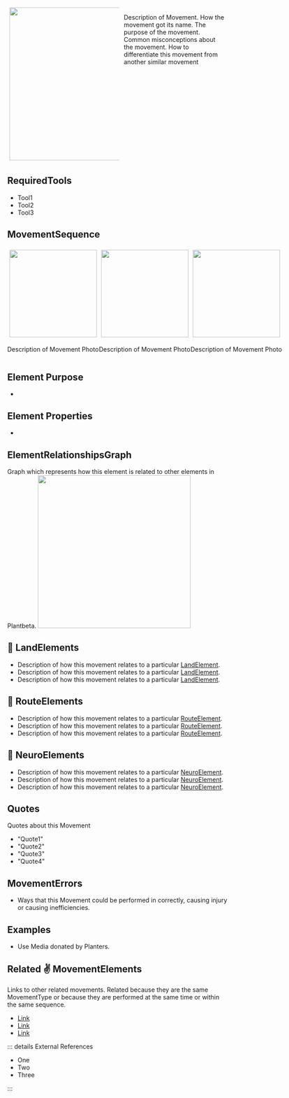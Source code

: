 
<div style="display: flex; width: %100; margin-top: 50px;">
    <div style="margin: 5px; width: 50%">
        <img height="350" width="350" src="/MovementPhoto.png"/>
    </div>
    <div style="margin: 5px; width: 50%">
        <p >Description of Movement. How the movement got its name. The purpose of the movement. Common misconceptions about the movement. How to differentiate this movement from another similar movement</p>
    </div>
</div>

## RequiredTools

- Tool1
- Tool2
- Tool3

## MovementSequence

<div style="display: flex">
    <div>
        <img style="margin: 5px" height="200" width="200" src="/MovementPhoto.png"/>
        <p>Description of Movement Photo</p>
    </div>
    <div>
        <img style="margin: 5px" height="200" width="200" src="/MovementPhoto.png"/>
        <p>Description of Movement Photo</p>
    </div>
    <div>
        <img style="margin: 5px" height="200" width="200" src="/MovementPhoto.png"/>
        <p>Description of Movement Photo</p>
    </div>
    
    
</div>

## Element Purpose

- 

## Element Properties

- 


## ElementRelationshipsGraph

Graph which represents how this element is related to other elements in Plantbeta.
<img height="350" width="350" src="/DirectedGraph_UndirectedGraph.png"/>

## 🌲 LandElements
- Description of how this movement relates to a particular [LandElement]().
- Description of how this movement relates to a particular [LandElement]().
- Description of how this movement relates to a particular [LandElement]().
## 👣 RouteElements
- Description of how this movement relates to a particular [RouteElement]().
- Description of how this movement relates to a particular [RouteElement]().
- Description of how this movement relates to a particular [RouteElement]().

## 🧠 NeuroElements
- Description of how this movement relates to a particular [NeuroElement]().
- Description of how this movement relates to a particular [NeuroElement]().
- Description of how this movement relates to a particular [NeuroElement]().
## Quotes

Quotes about this Movement

- "Quote1"
- "Quote2"
- "Quote3"
- "Quote4"

## MovementErrors

- Ways that this Movement could be performed in correctly, causing injury or causing inefficiencies.

## Examples

- Use Media donated by Planters. 

## Related ✌ MovementElements

Links to other related movements. Related because they are the same MovementType or because they are performed at the same time or within the same sequence. 

- [Link]()
- [Link]()
- [Link]()

::: details External References

- One
- Two
- Three

:::